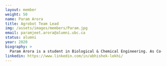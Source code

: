 ```yaml
---
layout: member
weight: 50
name: Param Arora
title: Agrobot Team Lead
img: /assets/images/members/Param.jpg
email: paramjeet.arora@alumni.ubc.ca
status: alumni
year: 2020
biography: >
  Param Arora is a student in Biological & Chemical Engineering. As Co-Captain of Chem-E-Car he had been involved in the development of Envision, the recruitment process and the management of the Senior and Junior Chem-E-Car teams. As a Jr. Lab Team member in the previous year he gained the technical knowledge to provide leadership and guidance to new members and hopes to assist in the success of UBC Chem-E-Car in the 2018 AIChE Competition.
linkedin: https://www.linkedin.com/in/abhishek-lekhi/
---
```

